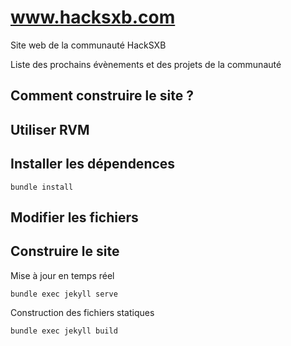 # www.hacksxb.com

Site web de la communauté HackSXB

Liste des prochains évènements et des projets de la communauté

## Comment construire le site ?

## Utiliser RVM

## Installer les dépendences

    bundle install

## Modifier les fichiers

## Construire le site

Mise à jour en temps réel

    bundle exec jekyll serve

Construction des fichiers statiques

    bundle exec jekyll build